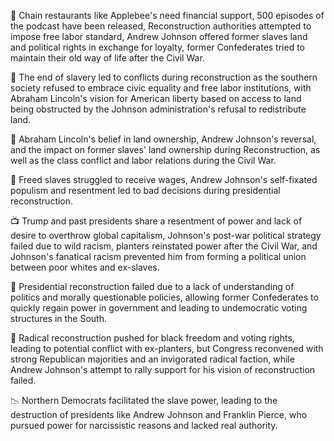 🍔 Chain restaurants like Applebee's need financial support, 500 episodes of the podcast have been released, Reconstruction authorities attempted to impose free labor standard, Andrew Johnson offered former slaves land and political rights in exchange for loyalty, former Confederates tried to maintain their old way of life after the Civil War.

📜 The end of slavery led to conflicts during reconstruction as the southern society refused to embrace civic equality and free labor institutions, with Abraham Lincoln's vision for American liberty based on access to land being obstructed by the Johnson administration's refusal to redistribute land.

📜 Abraham Lincoln's belief in land ownership, Andrew Johnson's reversal, and the impact on former slaves' land ownership during Reconstruction, as well as the class conflict and labor relations during the Civil War.

📜 Freed slaves struggled to receive wages, Andrew Johnson's self-fixated populism and resentment led to bad decisions during presidential reconstruction.

📺 Trump and past presidents share a resentment of power and lack of desire to overthrow global capitalism, Johnson's post-war political strategy failed due to wild racism, planters reinstated power after the Civil War, and Johnson's fanatical racism prevented him from forming a political union between poor whites and ex-slaves.

📜 Presidential reconstruction failed due to a lack of understanding of politics and morally questionable policies, allowing former Confederates to quickly regain power in government and leading to undemocratic voting structures in the South.

📜 Radical reconstruction pushed for black freedom and voting rights, leading to potential conflict with ex-planters, but Congress reconvened with strong Republican majorities and an invigorated radical faction, while Andrew Johnson's attempt to rally support for his vision of reconstruction failed.

📉 Northern Democrats facilitated the slave power, leading to the destruction of presidents like Andrew Johnson and Franklin Pierce, who pursued power for narcissistic reasons and lacked real authority.


